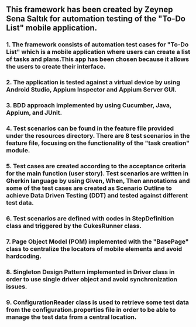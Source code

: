 ## This framework has been created by Zeynep Sena Saltık for automation testing of the "To-Do List" mobile application.
### 1. The framework consists of automation test cases for "To-Do List" which is a mobile application where users can create a list of tasks and plans.This app has been chosen because it allows the users to create their interface.
### 2. The application is tested against a virtual device by using Android Studio, Appium Inspector and Appium Server GUI.
### 3. BDD approach implemented by using Cucumber, Java, Appium, and JUnit.
### 4. Test scenarios can be found in the feature file provided under the resources directory. There are 8 test scenarios in the feature file, focusing on the functionality of the "task creation" module.
### 5. Test cases are created according to the acceptance criteria for the main function (user story). Test scenarios are written in Gherkin language by using Given, When, Then annotations and some of the test cases are created as Scenario Outline to achieve Data Driven Testing (DDT) and tested against different test data.
### 6. Test scenarios are defined with codes in StepDefinition class and triggered by the CukesRunner class.
### 7. Page Object Model (POM) implemented with the "BasePage" class to centralize the locators of mobile elements and avoid hardcoding.
### 8. Singleton Design Pattern implemented in Driver class in order to use single driver object and avoid synchronization issues.
### 9. ConfigurationReader class is used to retrieve some test data from the configuration.properties file in order to be able to manage the test data from a central location.